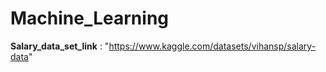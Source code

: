 # Machine_Learning
**Salary_data_set_link** : "https://www.kaggle.com/datasets/vihansp/salary-data"

